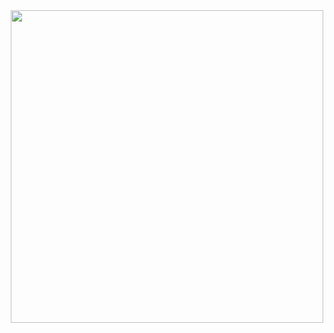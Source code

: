 <div align="center">
<img src="https://user-images.githubusercontent.com/123316156/240416877-c774ecce-8c0f-4a9d-a836-afe9d3def256.png" width="500px" />
</div>
